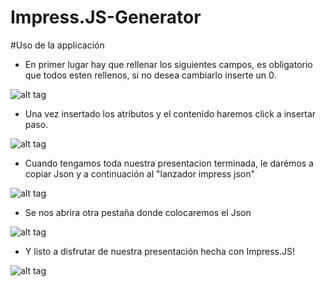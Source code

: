 # Impress.JS-Generator


#Uso de la applicación 

- En primer lugar hay que rellenar los siguientes campos, es obligatorio que todos esten rellenos, si no desea cambiarlo inserte un 0.

![alt tag](http://i.imgsafe.org/4b40961839.png)

- Una vez insertado los atributos y el contenido haremos click a insertar paso.

![alt tag](http://i.imgsafe.org/4b5d2634be.png)


- Cuando tengamos toda nuestra presentacion terminada, le darémos a copiar Json y a continuación al "lanzador impress json"

![alt tag](http://i.imgsafe.org/4b5d3e1b0b.png)

- Se nos abrira otra pestaña donde colocaremos el Json

![alt tag](http://i.imgsafe.org/4b5d358325.png)


- Y listo a disfrutar de nuestra presentación hecha con Impress.JS!

![alt tag](https://i.gyazo.com/f8d9b94f7b834d0920f8ad23c9a83858.gif)

